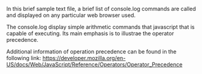 In this brief sample text file, a brief list of console.log commands are called and displayed on any particular web browser used. 

The console.log display simple arithmetic commands that javascript that is capable of executing. Its main emphasis is to illustrae the operator precedence. 

Additional information of operation precedence can be found in the following link:
https://developer.mozilla.org/en-US/docs/Web/JavaScript/Reference/Operators/Operator_Precedence
